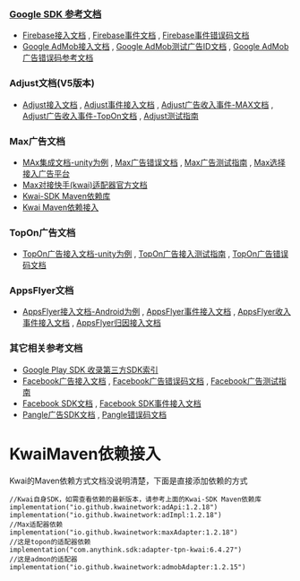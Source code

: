 ### [Google SDK 参考文档](https://firebase.google.com/docs/run?hl=zh-cn) 

  + [Firebase接入文档](https://firebase.google.com/docs/android/setup?hl=zh-cn) , [Firebase事件文档](https://firebase.google.com/docs/analytics/get-started?hl=zh-cn&platform=android) , [Firebase事件错误码文档](https://firebase.google.com/docs/analytics/errors?hl=zh-cn)
  + [Google AdMob接入文档](https://firebase.google.com/docs/admob?hl=zh-cn) , [Google AdMob测试广告ID文档](https://developers.google.com/admob/android/test-ads?hl=zh-cn) , [Google AdMob广告错误码参考文档](https://developers.google.com/admob/android/reference/com/google/android/gms/ads/AdRequest?hl=zh-cn#ERROR_CODE_INTERNAL_ERROR)
    

### Adjust文档(V5版本)

  + [Adjust接入文档](https://dev.adjust.com/en/sdk) , [Adjust事件接入文档](https://dev.adjust.com/zh/sdk/android/features/events) , [Adjust广告收入事件-MAX文档](https://dev.adjust.com/en/sdk/testing/event-recording) , [Adjust广告收入事件-TopOn文档](https://dev.adjust.com/zh/sdk/android/integrations/topon) , [Adjust测试指南](https://dev.adjust.com/en/sdk/testing/event-recording)


### Max广告文档

  + [MAx集成文档-unity为例](https://developers.axon.ai/zh/max/unity/overview/integration/) , [Max广告错误文档](https://developers.axon.ai/zh/max/unity/overview/error-handling/) , [Max广告测试指南](https://developers.axon.ai/zh/max/unity/testing-networks/mediation-debugger/) , [Max选择接入广告平台](https://developers.axon.ai/zh/max/android/preparing-mediated-networks)
  + [Max对接快手(kwai)适配器官方文档](https://docs.qingque.cn/d/home/eZQC3WlIjed3sTY4UVMl07Fqz?identityId=2Ez7ByR2eFI#section=h.e8mhdvvnhkir)
  + [Kwai-SDK Maven依赖库](https://central.sonatype.com/search?q=io.github.kwainetwork)
  + [Kwai Maven依赖接入](#KwaiMaven依赖接入)
    

### TopOn广告文档

  + [TopOn广告接入文档-unity为例](https://help.toponad.net/cn/docs/wHwXTU) , [TopOn广告接入测试指南](https://help.toponad.net/cn/docs/5xiiue) , [TopOn广告错误码文档](https://help.toponad.net/cn/docs/qYfOSS)


### AppsFlyer文档

  + [AppsFlyer接入文档-Android为例](https://dev.appsflyer.com/hc/docs/android-sdk) , [AppsFlyer事件接入文档](https://dev.appsflyer.com/hc/docs/in-app-events-android) , [AppsFlyer收入事件接入文档](https://dev.appsflyer.com/hc/docs/ad-revenue-1) , [AppsFlyer归因接入文档](https://dev.appsflyer.com/hc/docs/conversion-data-android#organic-vs-non-organic-conversions)


### 其它相关参考文档

  + [Google Play SDK 收录第三方SDK索引](https://play.google.com/sdks)
  + [Facebook广告接入文档](https://developers.facebook.com/docs/audience-network/setting-up/platform-setup/android/add-sdk?locale=zh_CN) , [Facebook广告错误码文档](https://developers.facebook.com/docs/audience-network/setting-up/test/checklist-errors#errors) , [Facebook广告测试指南](https://developers.facebook.com/docs/audience-network/setting-up/test/test-device)
  + [Facebook SDK文档](https://developers.facebook.com/docs/android/componentsdks) , [Facebook SDK事件接入文档](https://developers.facebook.com/docs/app-events/getting-started-app-events-android)
  + [Pangle广告SDK文档](https://www.pangleglobal.com/zh/integration/integrate-pangle-sdk-for-android) , [Pangle错误码文档](https://www.pangleglobal.com/zh/integration/error-code)


# KwaiMaven依赖接入

Kwai的Maven依赖方式文档没说明清楚，下面是直接添加依赖的方式

```
//Kwai自身SDK，如需查看依赖的最新版本，请参考上面的Kwai-SDK Maven依赖库
implementation("io.github.kwainetwork:adApi:1.2.18")
implementation("io.github.kwainetwork:adImpl:1.2.18")
//Max适配器依赖
implementation("io.github.kwainetwork:maxAdapter:1.2.18")
//这是topon的适配器依赖
implementation("com.anythink.sdk:adapter-tpn-kwai:6.4.27")
//这是admon的适配器
implementation("io.github.kwainetwork:admobAdapter:1.2.15")

```



    
  
